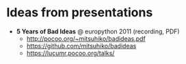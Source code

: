 # Ideas from presentations

* **5 Years of Bad Ideas** @ europython 2011 (recording, PDF)
  * http://pocoo.org/~mitsuhiko/badideas.pdf
  * https://github.com/mitsuhiko/badideas
  * https://lucumr.pocoo.org/talks/
